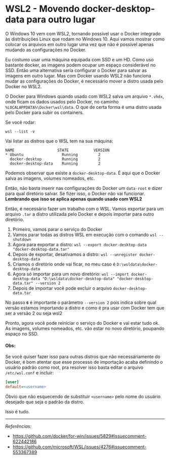 # WSL2 - Movendo docker-desktop-data para outro lugar

O Windows 10 vem com WSL2, tornando possível usar o Docker integrado às distribuições Linux que rodam no Windows 10. Aqui vamos mostrar como colocar os arquivos em outro lugar uma vez que não é possível apenas mudando as configurações no Docker.

<!--more-->

Eu costumo usar uma máquina equipada com SSD e um HD. Como uso bastante docker, as imagens podem ocupar um espaço considerável no SSD. Então uma alternativa seria configurar o Docker para salvar as imagens em outro lugar. Mas com Docker usando WSL2 não funciona mudar as configurações do Docker, é necessário mover a distro usada pelo Docker no WSL2.

O Docker para Windows quando usado com WSL2 salva um arquivo `*.vhdx`, onde ficam os dados usados pelo Docker, no caminho `%LOCALAPPDATA%\Docker\wsl\data`. O que de certa forma é uma distro usada pelo Docker para subir os containers.

Se você rodar:

`wsl --list -v`

Vai listar as distros que o WSL tem na sua máquina:

```
NAME                   STATE           VERSION
* Ubuntu                 Running         2
  docker-desktop         Running         2
  docker-desktop-data    Running         2
```

Podemos observar que existe a `docker-desktop-data`. É aqui que o Docker salva as imagens, volumes nomeados, etc.

Então, não basta inserir nas configurações do Docker um `data-root` e dizer para qual diretório salvar. Se fizer isso, o Docker não vai funcionar. **Lembrando que isso se aplica apenas quando usado com WSL2**

Então, é necessário fazer um trabalho com o WSL. Vamos exportar para um arquivo `.tar` a distro utilizada pelo Docker e depois importar para outro diretório.

1. Primeiro, vamos parar o serviço do Docker
2. Vamos parar todas as distros WSL em execução com o comando `wsl --shutdown`
3. Agora para exportar a distro: `wsl --export docker-desktop-data "docker-desktop-data.tar"`
4. Depois de exportar, desativamos a distro: `wsl --unregister docker-desktop-data`
5. Criamos o diretório onde vai ficar, no meu caso é `D:\wsldata\docker-desktop-data`
6. Agora só importar para um novo diretório: `wsl --import docker-desktop-data "D:\wsldata\docker-desktop-data" "docker-desktop-data.tar" --version 2`
7. Depois de importar você pode excluir o arquivo `docker-desktop-data.tar`

No passo **`6`** é importante o parâmetro `--version 2` pois indica sobre qual versão estamos importando a distro e como é pra usar com Docker tem que ser a versão 2 ou seja wsl2

Pronto, agora você pode reiniciar o serviço do Docker e vai estar tudo ok. As imagens, volumes nomeados, etc. vão estar no novo diretório, poupando espaço no SSD.


#### Obs:
Se você quiser fazer isso para outras distros que não necessáriamente do Docker, é bom atentar que esse processo de importação acaba definindo o usuário padrão como root, pra resolver isso basta editar o arquivo `/etc/wsl.conf` e incluir:

```ini
[user]
default=<username>
```

Óbvio que não esquecendo de substituir `<username>` pelo nome do usuário desejado que seja o padrão da distro.


Isso é tudo.

---
_Referências:_
- https://github.com/docker/for-win/issues/5829#issuecomment-622442186
- https://github.com/microsoft/WSL/issues/4276#issuecomment-553367389